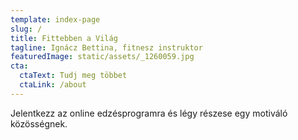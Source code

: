 ```yaml
---
template: index-page
slug: /
title: Fittebben a Világ
tagline: Ignácz Bettina, fitnesz instruktor
featuredImage: static/assets/_1260059.jpg
cta:
  ctaText: Tudj meg többet
  ctaLink: /about
---
```

Jelentkezz az online edzésprogramra és légy részese egy motiváló közösségnek.